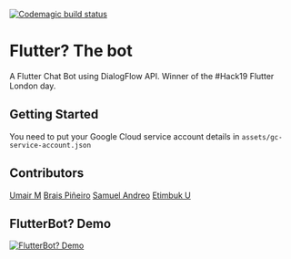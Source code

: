 [![Codemagic build status](https://api.codemagic.io/apps/5cf273ddf4cf640010603c25/5cf273ddf4cf640010603c24/status_badge.svg)](https://codemagic.io/apps/5cf273ddf4cf640010603c25/5cf273ddf4cf640010603c24/latest_build)
# Flutter? The bot

A Flutter Chat Bot using DialogFlow API.
Winner of the #Hack19 Flutter London day.

## Getting Started

You need to put your Google Cloud service account details in `assets/gc-service-account.json`

## Contributors
[Umair M](https://github.com/Unitarian)
[Brais Piñeiro](https://github.com/brapifra)
[Samuel Andreo](https://github.com/samuanv)
[Etimbuk U](https://github.com/Gogetter)

## FlutterBot? Demo
[![FlutterBot? Demo](https://img.youtube.com/vi/Gk21h_cdA04/1.jpg)](https://www.youtube.com/watch?v=Gk21h_cdA04)